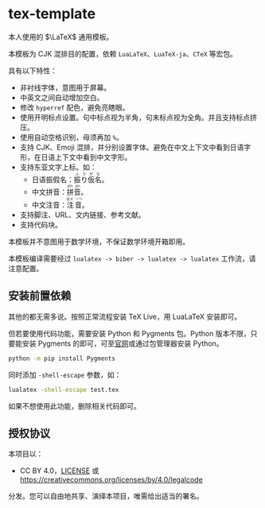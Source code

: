 # tex-template

本人使用的 $\LaTeX$ 通用模板。

本模板为 CJK 混排目的配置，依赖 `LuaLaTeX`、`LuaTeX-ja`、`CTeX` 等宏包。

具有以下特性：

- 非衬线字体，意图用于屏幕。
- 中英文之间自动增加空白。
- 修改 `hyperref` 配色，避免亮瞎眼。
- 使用开明标点设置。句中标点视为半角，句末标点视为全角。并且支持标点挤压。
- 使用自动空格识别，毋须再加 `%`。
- 支持 CJK、Emoji 混排，并分别设置字体。避免在中文上下文中看到日语字形，在日语上下文中看到中文字形。
- 支持东亚文字上标。如：
  - 日语振假名：<ruby>振り仮名<rp>(</rp><rt>ふりがな</rt><rp>)</rp></ruby>。
  - 中文拼音：<ruby>拼音<rp>(</rp><rt>pīn yīn</rt><rp>)</rp></ruby>。
  - 中文注音：<ruby>注音<rp>(</rp><rt> ㄓㄨˋ ㄧㄣ </rt><rp>)</rp></ruby>。
- 支持脚注、URL、文内链接、参考文献。
- 支持代码块。

本模板并不意图用于数学环境，不保证数学环境开箱即用。

本模板编译需要经过 `lualatex -> biber -> lualatex -> lualatex` 工作流，请注意配置。

## 安装前置依赖

其他的都无需多说。按照正常流程安装 TeX Live，用 LuaLaTeX 安装即可。

但若要使用代码功能，需要安装 Python 和 Pygments 包。Python 版本不限，只要能安装 Pygments 的即可，可至[官网](https://www.python.org/downloads/)或通过包管理器安装 Python。

```bash
python -m pip install Pygments
```

同时添加 `-shell-escape` 参数，如：

```bash
lualatex -shell-escape test.tex
```

如果不想使用此功能，删除相关代码即可。

## 授权协议

本项目以：

- CC BY 4.0，[LICENSE](LICENSE) 或 <https://creativecommons.org/licenses/by/4.0/legalcode>

分发。您可以自由地共享、演绎本项目，唯需给出适当的署名。
